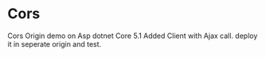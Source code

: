# Cors
Cors Origin demo on Asp dotnet Core 5.1
Added Client with Ajax call. deploy it in seperate origin and test.
